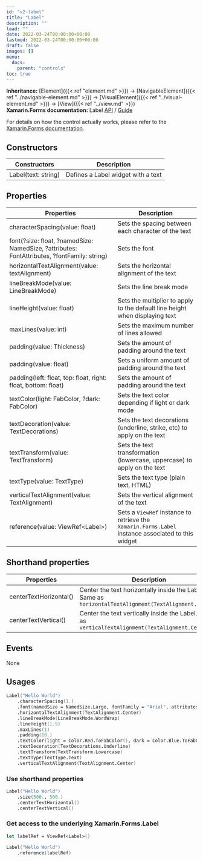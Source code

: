```yaml
---
id: "v2-label"
title: "Label"
description: ""
lead: ""
date: 2022-03-24T00:00:00+00:00
lastmod: 2022-03-24T00:00:00+00:00
draft: false
images: []
menu:
  docs:
    parent: "controls"
toc: true
---
```


**Inheritance:** [Element]({{< ref "element.md" >}}) -> [NavigableElement]({{< ref "../navigable-element.md" >}}) -> [VisualElement]({{< ref "../visual-element.md" >}}) -> [View]({{< ref "../view.md" >}})  
**Xamarin.Forms documentation:** Label [API](https://docs.microsoft.com/en-us/dotnet/api/xamarin.forms.label) / [Guide](https://docs.microsoft.com/en-us/xamarin/xamarin-forms/user-interface/text/label)

For details on how the control actually works, please refer to the [Xamarin.Forms documentation](https://docs.microsoft.com/en-us/xamarin/xamarin-forms/user-interface/text/label).

## Constructors

| Constructors | Description |
|--|--|
| Label(text: string) | Defines a Label widget with a text |

## Properties

| Properties | Description |
|--|--|
| characterSpacing(value: float) | Sets the spacing between each character of the text |
| font(?size: float, ?namedSize: NamedSize, ?attributes: FontAttributes, ?fontFamily: string) | Sets the font |
| horizontalTextAlignment(value: textAlignment) | Sets the horizontal alignment of the text |
| lineBreakMode(value: LineBreakMode) | Sets the line break mode |
| lineHeight(value: float) | Sets the multiplier to apply to the default line height when displaying text |
| maxLines(value: int) | Sets the maximum number of lines allowed |
| padding(value: Thickness) | Sets the amount of padding around the text |
| padding(value: float) | Sets a uniform amount of padding around the text |
| padding(left: float, top: float, right: float, bottom: float) | Sets the amount of padding around the text |
| textColor(light: FabColor, ?dark: FabColor) | Sets the text color depending if light or dark mode |
| textDecoration(value: TextDecorations) | Sets the text decorations (underline, strike, etc) to apply on the text |
| textTransform(value: TextTransform) | Sets the text transformation (lowercase, uppercase) to apply on the text |
| textType(value: TextType) | Sets the text type (plain text, HTML) |
| verticalTextAlignment(value: TextAlignment) | Sets the vertical alignment of the text |
| reference(value: ViewRef&lt;Label&gt;) | Sets a `ViewRef` instance to retrieve the `Xamarin.Forms.Label` instance associated to this widget |

## Shorthand properties

| Properties | Description |
|--|--|
| centerTextHorizontal() | Center the text horizontally inside the Label. Same as `horizontalTextAlignment(TextAlignment.Center)` |
| centerTextVertical() | Center the text vertically inside the Label. Same as `verticalTextAlignment(TextAlignment.Center)`  |

## Events

None

## Usages

```fs
Label("Hello World")
    .characterSpacing(1.)
    .font(namedSize = NamedSize.Large, fontFamily = "Arial", attributes = FontAttributes.Bold)
    .horizontalTextAlignment(TextAlignment.Center)
    .lineBreakMode(LineBreakMode.WordWrap)
    .lineHeight(1.5)
    .maxLines(1)
    .padding(10.)
    .textColor(light = Color.Red.ToFabColor(), dark = Color.Blue.ToFabColor())
    .textDecoration(TextDecorations.Underline)
    .textTransform(TextTransform.Lowercase)
    .textType(TextType.Text)
    .verticalTextAlignment(TextAlignment.Center)
```

### Use shorthand properties

```fs
Label("Hello World")
    .size(500., 500.)
    .centerTextHorizontal()
    .centerTextVertical()
```

### Get access to the underlying Xamarin.Forms.Label

```fs
let labelRef = ViewRef<Label>()

Label("Hello World")
    .reference(labelRef)
```

